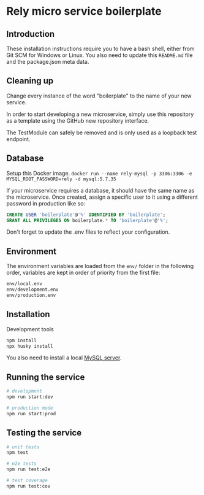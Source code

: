Rely micro service boilerplate
==============================

Introduction
------------
These installation instructions require you to have a bash shell, either from Git SCM for Windows or Linux. You also need to update this `README.md` file and the package.json meta data.

Cleaning up
-----------
Change every instance of the word "boilerplate" to the name of your new service.

In order to start developing a new microservice, simply use this repository as a template using the GitHub new repository interface.

The TestModule can safely be removed and is only used as a loopback test endpoint.

Database
--------
Setup this Docker image.
`docker run --name rely-mysql -p 3306:3306 -e MYSQL_ROOT_PASSWORD=rely -d mysql:5.7.35`

If your microservice requires a database, it should have the same name as the microservice. Once created, assign a specific user to it using a different password in production like so:

```sql
CREATE USER 'boilerplate'@'%' IDENTIFIED BY 'boilerplate';
GRANT ALL PRIVILEGES ON boilerplate.* TO 'boilerplate'@'%';
```

Don't forget to update the .env files to reflect your configuration.

Environment
-----------
The environment variables are loaded from the `env/` folder in the following
order, variables are kept in order of priority from the first file:

```bash
env/local.env
env/development.env
env/production.env
```

Installation
------------
Development tools
```bash
npm install
npx husky install
```

You also need to install a local [MySQL server](https://dev.mysql.com/downloads/mysql).

Running the service
-------------------
```bash
# development
npm run start:dev

# production mode
npm run start:prod
```

Testing the service
-------------------
```bash
# unit tests
npm test

# e2e tests
npm run test:e2e

# test coverage
npm run test:cov
```
